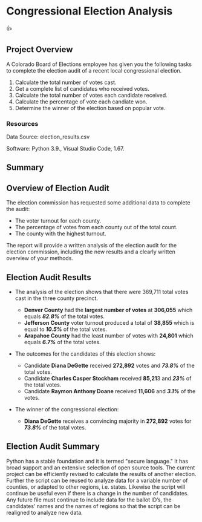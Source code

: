 # Congressional Election Analysis
:+1:
## Project Overview
A Colorado Board of Elections employee has given you the following tasks to complete the election audit of a recent local congressional election.

1. Calculate the total number of votes cast.
2. Get a complete list of candidates who received votes.
3. Calculate the total number of votes each candidate received.
4. Calculate the percentage of vote each candiate won.
5. Determine the winner of the election based on popular vote.

### Resources
Data Source: election_results.csv

Software: Python 3.9., Visual Studio Code, 1.67.

## Summary
  
## Overview of Election Audit
The election commission has requested some additional data to complete the audit:

* The voter turnout for each county.
* The percentage of votes from each county out of the total count.
* The county with the highest turnout.

The report will provide a written analysis of the election audit for the election commission, including the new results and a clearly written overview of your methods.

## Election Audit Results
* The analysis of the election shows that there were 369,711 total votes cast in the three county precinct.

  - **Denver County** had the **largest number of votes** at **306,055** which equals ***82.8%*** of the total votes.
  - **Jefferson County** voter turnout produced a total of **38,855** which is equal to ***10.5%*** of the total votes. 
  - **Arapahoe County** had the least number of votes with **24,801** which equals ***6.7%*** of the total votes.
 
* The outcomes for the candidates of this election shows:
  
  - Candidate **Diana DeGette** received **272,892** votes and ***73.8%*** of the total votes.
  - Candidate **Charles Casper Stockham** received **85,21**3 and ***23%*** of the total votes.
  - Candidate **Raymon Anthony Doane** received **11,606** and ***3.1%*** of the votes.

* The winner of the congressional election:
  
  - **Diana DeGette** receives a convincing majority in **272,892** votes for ***73.8%*** of the total votes.
 
## Election Audit Summary
Python has a stable foundation and it is termed "secure language." It has broad support and an extensive selection of open source tools. The current project can be efficiently revised to calculate the results of another election. Further the script can be reused to analyze data for a variable number of counties, or adapted to other regions, i.e. states. Likewise the script will continue be useful even if there is a change in the number of candidates. Any future file must continue to include data for the ballot ID’s, the candidates’ names and the names of regions so that the script can be realigned to analyze new data.

